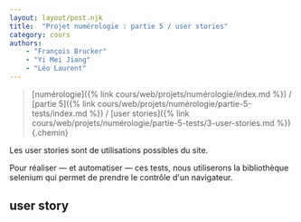 ```yaml
---
layout: layout/post.njk 
title:  "Projet numérologie : partie 5 / user stories"
category: cours
authors: 
    - "François Brucker"
    - "Yi Mei Jiang"
    - "Léo Laurent" 
---
```


> [numérologie]({% link cours/web/projets/numérologie/index.md %}) / [partie 5]({% link cours/web/projets/numérologie/partie-5-tests/index.md %}) / [user stories]({% link cours/web/projets/numérologie/partie-5-tests/3-user-stories.md %})
{.chemin}

Les user stories sont de utilisations possibles du site. 

Pour réaliser — et automatiser — ces tests, nous utiliserons la bibliothèque selenium qui permet de prendre le contrôle d'un navigateur.



## user story

